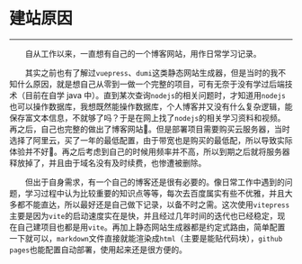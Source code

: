 # 建站原因

---

&emsp;&emsp;自从工作以来，一直想有自己的一个博客网站，用作日常学习记录。

&emsp;&emsp;其实之前也有了解过`vuepress`、`dumi`这类静态网站生成器，但是当时的我不知什么原因，就是想自己从零到一做一个完整的项目，可有无奈于没有学过后端技术（目前在自学 java 中）。直到某次查询`nodejs`的相关问题时，才知道用`nodejs`也可以操作数据库，我想既然能操作数据库，个人博客并又没有什么复杂逻辑，能保存富文本信息，不就够了吗？于是在网上找了`nodejs`的相关学习资料和视频。再之后，自己也完整的做出了博客网站:tada:。但是部署项目需要购买云服务器，当时选择了阿里云，买了一年的最低配置，由于带宽也是购买的最低配，所以导致实际体验并不好:anger:。再之后考虑到自己的时候用频率并不高，所以到期之后就将服务器释放掉了，并且由于域名没有及时续费，也惨遭被删除。

&emsp;&emsp;但出于自身需求，有一个自己的博客还是很有必要的。像日常工作中遇到的问题，学习过程中认为比较重要的知识点等等，每次去百度属实有些不优雅，并且大多都不能直达，所以最好还是自己做下记录，以备不时之需。这次使用`vitepress`主要是因为`vite`的启动速度实在是快，并且经过几年时间的迭代也已经稳定，现在自己建项目也都是用`vite`。再加上静态网站生成器都是约定式路由，简单配置一下就可以，`markdown`文件直接就能渲染成`html`（主要是能贴代码块），`github pages`也能配置自动部署，使用起来还是很方便的。
